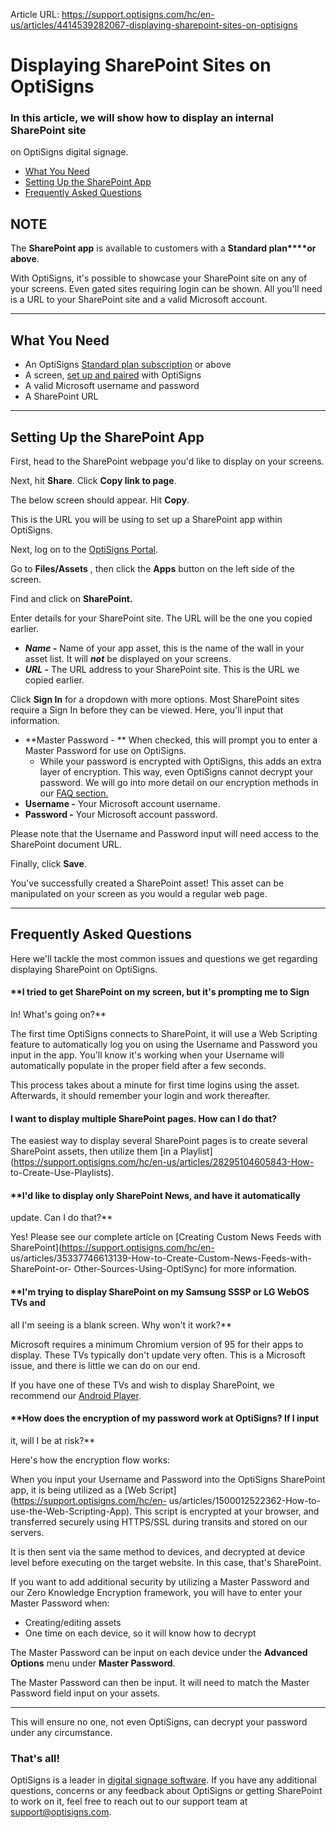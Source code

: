 Article URL: https://support.optisigns.com/hc/en-us/articles/4414539282067-displaying-sharepoint-sites-on-optisigns

# Displaying SharePoint Sites on OptiSigns

### In this article, we will show how to display an internal SharePoint site
on OptiSigns digital signage.

  * [What You Need](https://support.optisigns.com/hc/en-us/articles/undefined#WhatYouNeed)
  * [Setting Up the SharePoint App](https://support.optisigns.com/hc/en-us/articles/undefined#SettingUp)
  * [Frequently Asked Questions](https://support.optisigns.com/hc/en-us/articles/undefined#FAQs)

**NOTE**  
---  
The **SharePoint app** is available to customers with a **Standard plan****or
above**.  
  
With OptiSigns, it's possible to showcase your SharePoint site on any of your
screens. Even gated sites requiring login can be shown. All you'll need is a
URL to your SharePoint site and a valid Microsoft account.

* * *

## What You Need

  * An OptiSigns [Standard plan subscription](https://www.optisigns.com/pricing) or above
  * A screen, [set up and paired](https://www.optisigns.com/blog/how-to-set-up-digital-signs-with-optisigns-and-amazon-fire-tv) with OptiSigns
  * A valid Microsoft username and password
  * A SharePoint URL

* * *

## Setting Up the SharePoint App

First, head to the SharePoint webpage you'd like to display on your screens.

Next, hit **Share**. Click **Copy link to page**.

The below screen should appear. Hit **Copy**.

This is the URL you will be using to set up a SharePoint app within OptiSigns.

Next, log on to the [OptiSigns Portal](http://app.optisigns.com/).

Go to **Files/Assets** , then click the **Apps** button on the left side of
the screen.

Find and click on **SharePoint.**

Enter details for your SharePoint site. The URL will be the one you copied
earlier.

  * **_Name_ -** Name of your app asset, this is the name of the wall in your asset list. It will _**not**_ be displayed on your screens.
  * **_URL_ -** The URL address to your SharePoint site. This is the URL we copied earlier.

Click **Sign In** for a dropdown with more options. Most SharePoint sites
require a Sign In before they can be viewed. Here, you'll input that
information.

  * **Master Password \- ** When checked, this will prompt you to enter a Master Password for use on OptiSigns. 
    * While your password is encrypted with OptiSigns, this adds an extra layer of encryption. This way, even OptiSigns cannot decrypt your password. We will go into more detail on our encryption methods in our [FAQ section.](https://support.optisigns.com/hc/en-us/articles/undefined#FAQs)
  * **Username -** Your Microsoft account username.
  * **Password -** Your Microsoft account password.

Please note that the Username and Password input will need access to the
SharePoint document URL.

Finally, click **Save**.

You've successfully created a SharePoint asset! This asset can be manipulated
on your screen as you would a regular web page.

* * *

## Frequently Asked Questions

Here we'll tackle the most common issues and questions we get regarding
displaying SharePoint on OptiSigns.

#### **I tried to get SharePoint on my screen, but it's prompting me to Sign
In! What's going on?**

The first time OptiSigns connects to SharePoint, it will use a Web Scripting
feature to automatically log you on using the Username and Password you input
in the app. You'll know it's working when your Username will automatically
populate in the proper field after a few seconds.

This process takes about a minute for first time logins using the asset.
Afterwards, it should remember your login and work thereafter.

#### **I want to display multiple SharePoint pages. How can I do that?**

The easiest way to display several SharePoint pages is to create several
SharePoint assets, then utilize them [in a
Playlist](https://support.optisigns.com/hc/en-us/articles/28295104605843-How-
to-Create-Use-Playlists).

#### **I'd like to display only SharePoint News, and have it automatically
update. Can I do that?**

Yes! Please see our complete article on [Creating Custom News Feeds with
SharePoint](https://support.optisigns.com/hc/en-
us/articles/35337746613139-How-to-Create-Custom-News-Feeds-with-SharePoint-or-
Other-Sources-Using-OptiSync) for more information.

#### **I'm trying to display SharePoint on my Samsung SSSP or LG WebOS TVs and
all I'm seeing is a blank screen. Why won't it work?**

Microsoft requires a minimum Chromium version of 95 for their apps to display.
These TVs typically don't update very often. This is a Microsoft issue, and
there is little we can do on our end.

If you have one of these TVs and wish to display SharePoint, we recommend our
[Android Player](https://www.optisigns.com/product/hardware/android-player).

#### **How does the encryption of my password work at OptiSigns? If I input
it, will I be at risk?**

Here's how the encryption flow works:

[](https://support.optisigns.com/hc/article_attachments/37403516119187)

When you input your Username and Password into the OptiSigns SharePoint app,
it is being utilized as a [Web Script](https://support.optisigns.com/hc/en-
us/articles/1500012522362-How-to-use-the-Web-Scripting-App). This script is
encrypted at your browser, and transferred securely using HTTPS/SSL during
transits and stored on our servers.

It is then sent via the same method to devices, and decrypted at device level
before executing on the target website. In this case, that's SharePoint.

If you want to add additional security by utilizing a Master Password and our
Zero Knowledge Encryption framework, you will have to enter your Master
Password when:

  * Creating/editing assets
  * One time on each device, so it will know how to decrypt

The Master Password can be input on each device under the **Advanced Options**
menu under **Master Password**.

The Master Password can then be input. It will need to match the Master
Password field input on your assets.

****

This will ensure no one, not even OptiSigns, can decrypt your password under
any circumstance.

### That's all!

OptiSigns is a leader in [digital signage
software](https://www.optisigns.com/). If you have any additional questions,
concerns or any feedback about OptiSigns or getting SharePoint to work on it,
feel free to reach out to our support team at
[support@optisigns.com](mailto:support@optisigns.com).


